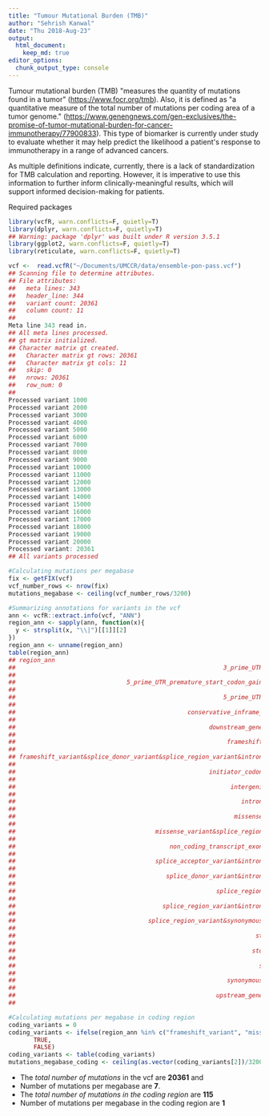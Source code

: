 ```yaml
---
title: "Tumour Mutational Burden (TMB)"
author: "Sehrish Kanwal"
date: "Thu 2018-Aug-23"
output:
  html_document:
    keep_md: true
editor_options:
  chunk_output_type: console
---
```




Tumour mutational burden (TMB) "measures the quantity of mutations found in a tumor" (https://www.focr.org/tmb). Also, it is defined as "a quantitative measure of the total number of mutations per coding area of a tumor genome." (https://www.genengnews.com/gen-exclusives/the-promise-of-tumor-mutational-burden-for-cancer-immunotherapy/77900833).
This type of biomarker is currently under study to evaluate whether it may help predict the likelihood a patient's response to immunotherapy in a range of advanced cancers.

As multiple definitions indicate, currently, there is a lack of standardization for TMB calculation and reporting. However, it is imperative to use this information to further inform clinically-meaningful results, which will support informed decision-making for patients. 

Required packages


```r
library(vcfR, warn.conflicts=F, quietly=T)
library(dplyr, warn.conflicts=F, quietly=T)
## Warning: package 'dplyr' was built under R version 3.5.1
library(ggplot2, warn.conflicts=F, quietly=T)
library(reticulate, warn.conflicts=F, quietly=T)
```


```r
vcf <-  read.vcfR("~/Documents/UMCCR/data/ensemble-pon-pass.vcf") 
## Scanning file to determine attributes.
## File attributes:
##   meta lines: 343
##   header_line: 344
##   variant count: 20361
##   column count: 11
## Meta line 343 read in.
## All meta lines processed.
## gt matrix initialized.
## Character matrix gt created.
##   Character matrix gt rows: 20361
##   Character matrix gt cols: 11
##   skip: 0
##   nrows: 20361
##   row_num: 0
## Processed variant 1000Processed variant 2000Processed variant 3000Processed variant 4000Processed variant 5000Processed variant 6000Processed variant 7000Processed variant 8000Processed variant 9000Processed variant 10000Processed variant 11000Processed variant 12000Processed variant 13000Processed variant 14000Processed variant 15000Processed variant 16000Processed variant 17000Processed variant 18000Processed variant 19000Processed variant 20000Processed variant: 20361
## All variants processed

#Calculating mutations per megabase
fix <- getFIX(vcf)
vcf_number_rows <- nrow(fix)
mutations_megabase <- ceiling(vcf_number_rows/3200)

#Summarizing annotations for variants in the vcf
ann <- vcfR::extract.info(vcf, "ANN")
region_ann <- sapply(ann, function(x){
  y <- strsplit(x, "\\|")[[1]][2]
})
region_ann <- unname(region_ann)
table(region_ann)
## region_ann
##                                                          3_prime_UTR_variant 
##                                                                          104 
##                               5_prime_UTR_premature_start_codon_gain_variant 
##                                                                            8 
##                                                          5_prime_UTR_variant 
##                                                                           36 
##                                                conservative_inframe_deletion 
##                                                                            1 
##                                                      downstream_gene_variant 
##                                                                         1311 
##                                                           frameshift_variant 
##                                                                            9 
## frameshift_variant&splice_donor_variant&splice_region_variant&intron_variant 
##                                                                            1 
##                                                      initiator_codon_variant 
##                                                                            1 
##                                                            intergenic_region 
##                                                                        10332 
##                                                               intron_variant 
##                                                                         6642 
##                                                             missense_variant 
##                                                                          101 
##                                       missense_variant&splice_region_variant 
##                                                                            5 
##                                           non_coding_transcript_exon_variant 
##                                                                           53 
##                                       splice_acceptor_variant&intron_variant 
##                                                                            2 
##                                          splice_donor_variant&intron_variant 
##                                                                            4 
##                                                        splice_region_variant 
##                                                                            1 
##                                         splice_region_variant&intron_variant 
##                                                                           17 
##                                     splice_region_variant&synonymous_variant 
##                                                                            1 
##                                                                   start_lost 
##                                                                            1 
##                                                                  stop_gained 
##                                                                            4 
##                                                                    stop_lost 
##                                                                            1 
##                                                           synonymous_variant 
##                                                                           47 
##                                                        upstream_gene_variant 
##                                                                         1679

#Calculating mutations per megabase in coding region
coding_variants = 0
coding_variants <- ifelse(region_ann %in% c("frameshift_variant", "missense_variant", "missense_variant&splice_region_variant"),
       TRUE,
       FALSE)
coding_variants <- table(coding_variants)
mutations_megabase_coding <- ceiling(as.vector(coding_variants[2])/3200)
```

* The _total number of mutations_ in the vcf are **20361** and 
* Number of mutations per megabase are **7**.
* The _total number of mutations in the coding region_ are **115**
* Number of mutations per megabase in the coding region are **1**







